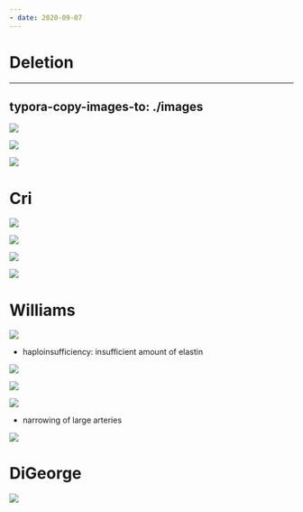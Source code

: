 ```yaml
---
- date: 2020-09-07
---
```


# Deletion
---

## typora-copy-images-to: ./images

![](https://photos.thisispiggy.com/file/wikiFiles/27FECA8E-5E59-4BF7-97DB-DDA351DB7A1F.jpg)

![](https://photos.thisispiggy.com/file/wikiFiles/D26084B5-C549-4070-9180-A9358D158310.jpg)

![](https://photos.thisispiggy.com/file/wikiFiles/1B30B3C5-A4B2-4D63-AEA9-148BB2C30D93.jpg)

# Cri

![](https://photos.thisispiggy.com/file/wikiFiles/ECA86BE9-B1FC-44BA-B4BC-0EEF5095BD36.jpg)

![](https://photos.thisispiggy.com/file/wikiFiles/EBAE6EAE-FA1D-4FE9-8AC3-F22286D87D90.jpg)

![](https://photos.thisispiggy.com/file/wikiFiles/77ED255A-6CFE-49F3-9937-3052E5AE3E52.jpg)

![](https://photos.thisispiggy.com/file/wikiFiles/E4F0CAC0-8380-4328-BA1D-FA88477B2D21.jpg)

# Williams

![](https://photos.thisispiggy.com/file/wikiFiles/E6280669-FA84-4993-82B8-FB28D233E93F.jpg)

- haploinsufficiency: insufficient amount of elastin

![](https://photos.thisispiggy.com/file/wikiFiles/38CA045A-0678-4411-BB20-4015BF3A4E01.jpg)

![](https://photos.thisispiggy.com/file/wikiFiles/7A3785E8-8675-47CD-A5E0-DE49C8C29D04.jpg)

![](https://photos.thisispiggy.com/file/wikiFiles/4F23C9A1-5572-44BF-9DE7-AE1A188A9E3A.jpg)

- narrowing of large arteries

![](https://photos.thisispiggy.com/file/wikiFiles/53384172-7E7C-4F1A-A0E7-65A5986F55B4.jpg)

# DiGeorge

![](https://photos.thisispiggy.com/file/wikiFiles/73089BDF-3447-4564-A46F-13CFBC0263E2.jpg)
